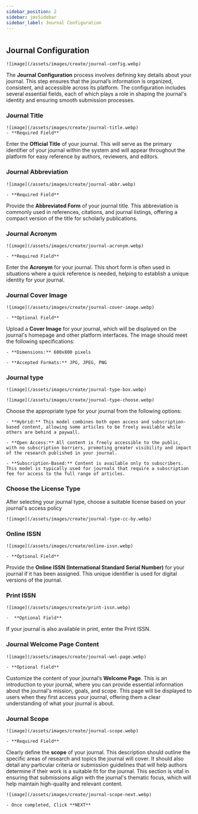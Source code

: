 ```yaml
---
sidebar_position: 2
sidebar: jmsSidebar
sidebar_label: Journal Configuration
---
```

#

## Journal Configuration

    ![image](/assets/images/create/journal-config.webp)

The **Journal Configuration** process involves defining key details about your journal. This step ensures that the journal’s information is organized, consistent, and accessible across its platform. The configuration includes several essential fields, each of which plays a role in shaping the journal's identity and ensuring smooth submission processes.

### Journal Title

    ![image](/assets/images/create/journal-title.webp)
    - **Required Field**

Enter the **Official Title** of your journal. This will serve as the primary identifier of your journal within the system and will appear throughout the platform for easy reference by authors, reviewers, and editors.

### Journal Abbreviation

    ![image](/assets/images/create/journal-abbr.webp)

    - **Required Field**

Provide the **Abbreviated Form** of your journal title. This abbreviation is commonly used in references, citations, and journal listings, offering a compact version of the title for scholarly publications.

### Journal Acronym

    ![image](/assets/images/create/journal-acronym.webp)

    - **Required Field**

Enter the **Acronym** for your journal. This short form is often used in situations where a quick reference is needed, helping to establish a unique identity for your journal.

### Journal Cover Image

    ![image](/assets/images/create/journal-cover-image.webp)

    - **Optional Field**

Upload a **Cover Image** for your journal, which will be displayed on the journal's homepage and other platform interfaces. The image should meet the following specifications:

    - **Dimensions:** 600x800 pixels

    - **Accepted Formats:** JPG, JPEG, PNG

### Journal type

    ![image](/assets/images/create/journal-type-box.webp)

    ![image](/assets/images/create/journal-type-choose.webp)

Choose the appropriate type for your journal from the following options:

    - **Hybrid:** This model combines both open access and subscription-based content, allowing some articles to be freely available while others are behind a paywall.

    - **Open Access:** All content is freely accessible to the public, with no subscription barriers, promoting greater visibility and impact of the research published in your journal.

    - **Subscription-Based:** Content is available only to subscribers. This model is typically used for journals that require a subscription fee for access to the full range of articles.

### Choose the License Type

After selecting your journal type, choose a suitable license based on your journal's access policy

    ![image](/assets/images/create/journal-type-cc-by.webp)

### Online ISSN

    ![image](/assets/images/create/online-issn.webp)

    - **Optional Field**

Provide the **Online ISSN (International Standard Serial Number)** for your journal if it has been assigned. This unique identifier is used for digital versions of the journal.

### Print ISSN

    ![image](/assets/images/create/print-issn.webp)

    -  **Optional Field**

If your journal is also available in print, enter the Print ISSN.

### Journal Welcome Page Content

    ![image](/assets/images/create/journal-wel-page.webp)

    - **Optional field**

Customize the content of your journal’s **Welcome Page**. This is an introduction to your journal, where you can provide essential information about the journal's mission, goals, and scope. This page will be displayed to users when they first access your journal, offering them a clear understanding of what your journal is about.

### Journal Scope

    ![image](/assets/images/create/journal-scope.webp)

    - **Required Field**

Clearly define the **scope** of your journal. This description should outline the specific areas of research and topics the journal will cover. It should also detail any particular criteria or submission guidelines that will help authors determine if their work is a suitable fit for the journal. This section is vital in ensuring that submissions align with the journal's thematic focus, which will help maintain high-quality and relevant content.

    ![image](/assets/images/create/journal-scope-next.webp)

    - Once completed, Click **NEXT**

